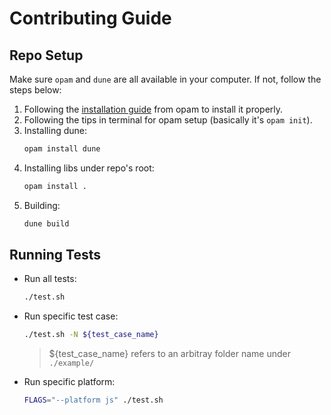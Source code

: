 # Contributing Guide

## Repo Setup
Make sure `opam` and `dune` are all available in your computer. If not, follow the steps below:
1. Following the [installation guide](https://opam.ocaml.org/doc/Install.html#Using-your-distribution-39-s-package-system) from opam to install it properly.
2. Following the tips in terminal for opam setup (basically it's `opam init`).
3. Installing dune:
   ```bash
   opam install dune
   ```
4. Installing libs under repo's root:
   ```bash
   opam install .
   ```
5. Building:
   ```bash
   dune build
   ```

## Running Tests
- Run all tests:
  ```bash
  ./test.sh
  ```
- Run specific test case:
  ```bash
  ./test.sh -N ${test_case_name}
  ```
  > ${test_case_name} refers to an arbitray folder name under `./example/` 

- Run specific platform:
   ```bash
   FLAGS="--platform js" ./test.sh
   ```
